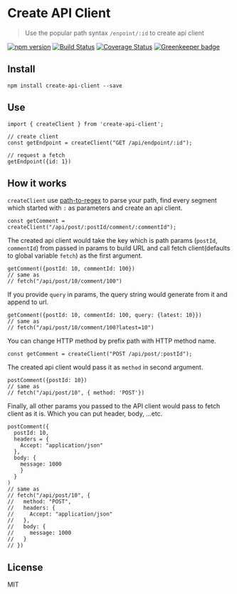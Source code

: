 # Create API Client

> Use the popular path syntax `/enpoint/:id` to create api client

[![npm version](https://badge.fury.io/js/create-api-client.svg)](https://badge.fury.io/js/create-api-client) [![Build Status](https://travis-ci.org/minipai/create-api-client.svg?branch=master)](https://travis-ci.org/minipai/create-api-client) [![Coverage Status](https://coveralls.io/repos/github/minipai/create-api-client/badge.svg?branch=master)](https://coveralls.io/github/minipai/create-api-client?branch=master) [![Greenkeeper badge](https://badges.greenkeeper.io/minipai/create-api-client.svg)](https://greenkeeper.io/)

## Install

```
npm install create-api-client --save
```

## Use

```
import { createClient } from 'create-api-client';

// create client
const getEndpoint = createClient("GET /api/endpoint/:id");

// request a fetch
getEndpoint({id: 1})
```

## How it works

`createClient` use [path-to-regex](https://github.com/pillarjs/path-to-regexp) to parse your path, find every segment which started with `:` as parameters and create an api client.

```
const getComment = createClient("/api/post/:postId/comment/:commentId");
```

The created api client would take the key which is path params (`postId`, `commentId`) from passed in params to build URL and call fetch client(defaults to global variable `fetch`) as the first argument.

```
getComment({postId: 10, commentId: 100})
// same as
// fetch("/api/post/10/comment/100")
```

If you provide `query` in params, the query string would generate from it and append to url.

```
getComment({postId: 10, commentId: 100, query: {latest: 10}})
// same as
// fetch("/api/post/10/comment/100?latest=10")
```

You can change HTTP method by prefix path with HTTP method name.

```
const getComment = createClient("POST /api/post/:postId");
```

The created api client would pass it as `method` in second argument.

```
postComment({postId: 10})
// same as
// fetch("/api/post/10", { method: 'POST'})
```

Finally, all other params you passed to the API client would pass to fetch client as it is. Which you can put header, body, ...etc.

```
postComment({
  postId: 10,
  headers = {
    Accept: "application/json"
  },
  body: {
    message: 1000
    }
  }
)
// same as
// fetch("/api/post/10", {
//   method: "POST",
//   headers: {
//     Accept: "application/json"
//   },
//   body: {
//     message: 1000
//   }
// })
```

## License

MIT
